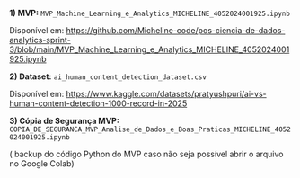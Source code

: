 **1) MVP:** `MVP_Machine_Learning_e_Analytics_MICHELINE_4052024001925.ipynb`

Disponível em: https://github.com/Micheline-code/pos-ciencia-de-dados-analytics-sprint-3/blob/main/MVP_Machine_Learning_e_Analytics_MICHELINE_4052024001925.ipynb

**2) Dataset:** `ai_human_content_detection_dataset.csv`

Disponível em: https://www.kaggle.com/datasets/pratyushpuri/ai-vs-human-content-detection-1000-record-in-2025

**3) Cópia de Segurança MVP:** `COPIA_DE_SEGURANCA_MVP_Analise_de_Dados_e_Boas_Praticas_MICHELINE_4052024001925.ipynb`

( backup do código Python do MVP caso não seja possível abrir o arquivo no Google Colab)


